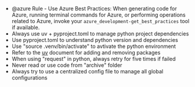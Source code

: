 - @azure Rule - Use Azure Best Practices: When generating code for Azure, running terminal commands for Azure, or performing operations related to Azure, invoke your `azure_development-get_best_practices` tool if available.
- Always use uv + pyproject.toml to manage python project dependencies
- Use pyproject.toml to understand python version and dependencies
- Use "source .venv/bin/activate" to avtivate the python environment
- Refer to the [uv](https://github.com/astral-sh/uv) document for adding and removing packages
- When using "request" in python, always retry for five times if failed
- Never read or use code from "archive" folder
- Always try to use a centralized config file to manage all global configurations